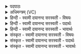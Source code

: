 <details><summary>पदपाठः</summary>

य॒ज्ञः। दे॒वाना॑म्। प्रति॑। ए॒ति॒। सु॒म्नम्। आदि॑त्यासः। भव॑त। मृ॒ड॒यन्तः॑। आ। वः॒। अ॒र्वाची॑। सु॒म॒तिरिति॑ सुऽम॒तिः। व॒वृ॒त्या॒त्। अ॒होः। चि॒त्। या। व॒रि॒वो॒वित्त॒रेति॑ वरिवो॒वित्ऽत॑रा। अस॑त्। आ॒दि॒त्येभ्यः। त्वा॒। ४।
</details>

<details><summary>अधिमन्त्रम् (VC)</summary>

- आदित्यो गृहपतिर्देवताः
- कुत्स ऋषिः
- निचृद् जगती
- निषादः
</details>

<details><summary>हिन्दी - स्वामी दयानन्द सरस्वती  - विषयः</summary>

फिर भी गृहाश्रम का विषय अगले मन्त्र में कहा है ॥
</details>

<details><summary>हिन्दी - स्वामी दयानन्द सरस्वती  - पदार्थः</summary>

पदार्थान्वयभाषाः -  हे (आदित्यासः) सूर्य्यलोकों के समान विद्या आदि शुभ गुणों से प्रकाशमान ! आप जो (देवानाम्) विद्वान् (वः) आप लोगों का यह (यज्ञः) स्त्रीपुरुषों के वर्त्तने योग्य गृहाश्रम व्यवहार (सुम्नम्) सुख को (प्रति) (एति) निश्चय करके प्राप्त करता है और (या) जो (अंहोः) गृहाश्रम के सुख को सिद्ध करनेवाली (अर्वाची) अच्छी शिक्षा और विद्याभ्यास के पीछे विज्ञानप्राप्ति का हेतु (वरिवोवित्तरा) सत्यव्यवहार का निरन्तर विज्ञान देनेवाली आप लोगों की (सुमतिः) श्रेष्ठ बुद्धि, श्रेष्ठ मार्ग में (आ) निरन्तर (ववृत्यात्) प्रवृत्त होवे, जो (आदित्येभ्यः) आप्त विद्वानों से उत्तम विद्या और शिक्षा जो (त्वा) तुझ को (असत्) प्राप्त हो, (चित्) उस बुद्धि से ही युक्त हम दोनों स्त्री-पुरुष को (मृडयन्तः) सदा सुख देते (भवत) रहिये ॥४॥
</details>

<details><summary>हिन्दी - स्वामी दयानन्द सरस्वती  - भावार्थः</summary>

भावार्थभाषाः -  विवाह करके स्त्रीपुरुषों को चाहिये कि जिस-जिस काम से विद्या, अच्छी शिक्षा, बुद्धि, धन, सुहृद्भाव और परोपकार बढ़े, उस कर्म का सेवन अवश्य किया करें ॥४॥
</details>

<details><summary>संस्कृत - स्वामी दयानन्द सरस्वती  - विषयः</summary>

पुनर्गृहाश्रमविषयमाह ॥
</details>

<details><summary>संस्कृत - स्वामी दयानन्द सरस्वती  - पदार्थः</summary>

पदार्थान्वयभाषाः -  हे आदित्यासः ! यूयं देवानां वो युष्माकं यो गृहाश्रमाख्यो यज्ञः सुम्नं प्रत्येति, यांहोऽर्वाची वरिवोवित्तरा सुमतिराववृत्यात्। या त्वादित्येभ्यः प्राप्तोत्तमविद्याशिक्षाऽसत्, तया चिद् युक्त्या वा वां सदा मृडयन्तो भवत ॥४॥
</details>

<details><summary>संस्कृत - स्वामी दयानन्द सरस्वती  - भावार्थः</summary>

भावार्थभाषाः -  विवाहं कृत्वा स्त्रीपुरुषाभ्यामाप्तानां विदुषां सङ्गाद्येन येन कर्मणा विद्यासुशिक्षाबुद्धिधनं सौहार्दं परोपकारश्च वर्द्धेत, तत्तदनुष्ठेयमिति ॥४॥
</details>